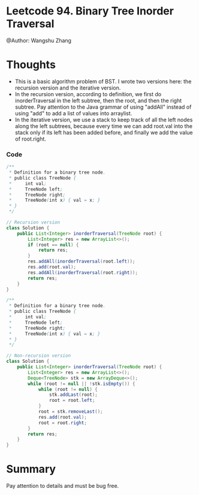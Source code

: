 # Leetcode 94. Binary Tree Inorder Traversal
@Author: Wangshu Zhang

# Thoughts
* This is a basic algorithm problem of BST. I wrote two versions here: the recursion version and the iterative version.
* In the recursion version, according to definition, we first do inorderTraversal in the left subtree, then the root, and then the right subtree. Pay attention to the Java grammar of using "addAll" instead of using "add" to add a list of values into arraylist.
* In the iterative version, we use a stack to keep track of all the left nodes along the left subtrees, because every time we can add root.val into the stack only if its left has been added before, and finally we add the value of root.right.


### Code
```Java
/**
 * Definition for a binary tree node.
 * public class TreeNode {
 *     int val;
 *     TreeNode left;
 *     TreeNode right;
 *     TreeNode(int x) { val = x; }
 * }
 */

// Recursion version
class Solution {
    public List<Integer> inorderTraversal(TreeNode root) {
        List<Integer> res = new ArrayList<>();
        if (root == null) {
            return res;
        }
        res.addAll(inorderTraversal(root.left));
        res.add(root.val);
        res.addAll(inorderTraversal(root.right));
        return res;
    }
}
```

```Java
/**
 * Definition for a binary tree node.
 * public class TreeNode {
 *     int val;
 *     TreeNode left;
 *     TreeNode right;
 *     TreeNode(int x) { val = x; }
 * }
 */

// Non-recursion version
class Solution {
    public List<Integer> inorderTraversal(TreeNode root) {
        List<Integer> res = new ArrayList<>();
        Deque<TreeNode> stk = new ArrayDeque<>();
        while (root != null || !stk.isEmpty()) {
            while (root != null) {
                stk.addLast(root);
                root = root.left;
            }
            root = stk.removeLast();
            res.add(root.val);
            root = root.right;
        }
        return res;
    }
}
```

# Summary
Pay attention to details and must be bug free.
